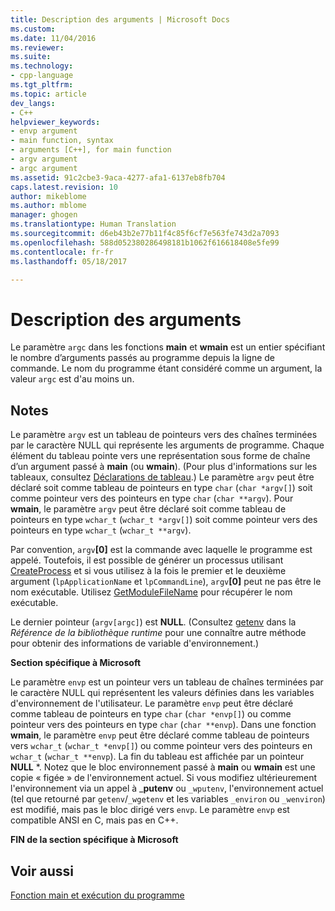 ```yaml
---
title: Description des arguments | Microsoft Docs
ms.custom: 
ms.date: 11/04/2016
ms.reviewer: 
ms.suite: 
ms.technology:
- cpp-language
ms.tgt_pltfrm: 
ms.topic: article
dev_langs:
- C++
helpviewer_keywords:
- envp argument
- main function, syntax
- arguments [C++], for main function
- argv argument
- argc argument
ms.assetid: 91c2cbe3-9aca-4277-afa1-6137eb8fb704
caps.latest.revision: 10
author: mikeblome
ms.author: mblome
manager: ghogen
ms.translationtype: Human Translation
ms.sourcegitcommit: d6eb43b2e77b11f4c85f6cf7e563fe743d2a7093
ms.openlocfilehash: 588d052380286498181b1062f616618408e5fe99
ms.contentlocale: fr-fr
ms.lasthandoff: 05/18/2017

---
```

# <a name="argument-description"></a>Description des arguments
Le paramètre `argc` dans les fonctions **main** et **wmain** est un entier spécifiant le nombre d’arguments passés au programme depuis la ligne de commande. Le nom du programme étant considéré comme un argument, la valeur `argc` est d'au moins un.  
  
## <a name="remarks"></a>Notes  
 Le paramètre `argv` est un tableau de pointeurs vers des chaînes terminées par le caractère NULL qui représente les arguments de programme. Chaque élément du tableau pointe vers une représentation sous forme de chaîne d’un argument passé à **main** (ou **wmain**). (Pour plus d'informations sur les tableaux, consultez [Déclarations de tableau](../c-language/array-declarations.md).) Le paramètre `argv` peut être déclaré soit comme tableau de pointeurs en type `char` (`char *argv[]`) soit comme pointeur vers des pointeurs en type `char` (`char **argv`). Pour **wmain**, le paramètre `argv` peut être déclaré soit comme tableau de pointeurs en type `wchar_t` (`wchar_t *argv[]`) soit comme pointeur vers des pointeurs en type `wchar_t` (`wchar_t **argv`).  
  
 Par convention, `argv`**[0]** est la commande avec laquelle le programme est appelé.  Toutefois, il est possible de générer un processus utilisant [CreateProcess](http://msdn.microsoft.com/library/windows/desktop/ms682425) et si vous utilisez à la fois le premier et le deuxième argument (`lpApplicationName` et `lpCommandLine`), `argv`**[0]** peut ne pas être le nom exécutable. Utilisez [GetModuleFileName](http://msdn.microsoft.com/library/windows/desktop/ms683197) pour récupérer le nom exécutable.  
  
 Le dernier pointeur (`argv[argc]`) est **NULL**. (Consultez [getenv](../c-runtime-library/reference/getenv-wgetenv.md) dans la *Référence de la bibliothèque runtime* pour une connaître autre méthode pour obtenir des informations de variable d'environnement.)  
  
 **Section spécifique à Microsoft**  
  
 Le paramètre `envp` est un pointeur vers un tableau de chaînes terminées par le caractère NULL qui représentent les valeurs définies dans les variables d'environnement de l'utilisateur. Le paramètre `envp` peut être déclaré comme tableau de pointeurs en type `char` (`char *envp[]`) ou comme pointeur vers des pointeurs en type `char` (`char **envp`). Dans une fonction **wmain**, le paramètre `envp` peut être déclaré comme tableau de pointeurs vers `wchar_t` (`wchar_t *envp[]`) ou comme pointeur vers des pointeurs en `wchar_t` (`wchar_t **envp`). La fin du tableau est affichée par un pointeur **NULL** \*. Notez que le bloc environnement passé à **main** ou **wmain** est une copie « figée » de l'environnement actuel. Si vous modifiez ultérieurement l'environnement via un appel à _**putenv** ou `_wputenv`, l'environnement actuel (tel que retourné par `getenv`/`_wgetenv` et les variables `_environ` ou `_wenviron`) est modifié, mais pas le bloc dirigé vers `envp`. Le paramètre `envp` est compatible ANSI en C, mais pas en C++.  
  
 **FIN de la section spécifique à Microsoft**  
  
## <a name="see-also"></a>Voir aussi  
 [Fonction main et exécution du programme](../c-language/main-function-and-program-execution.md)

